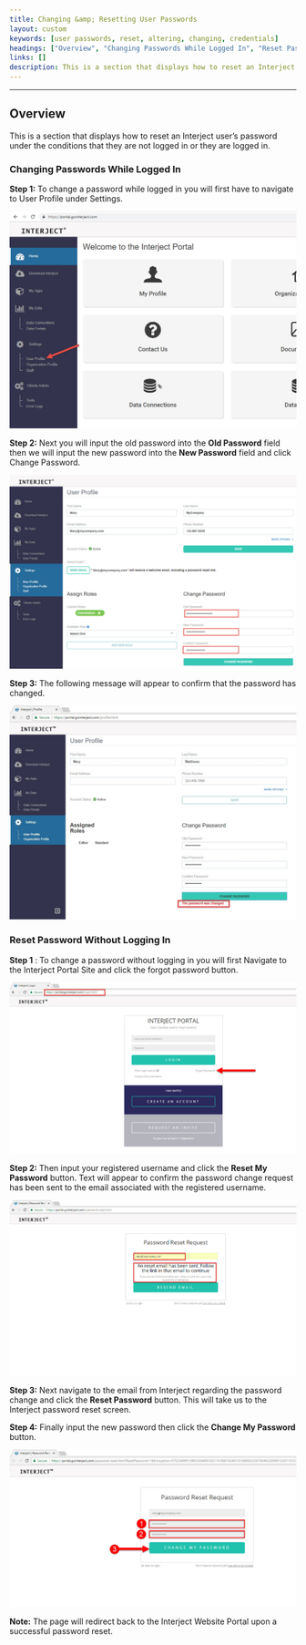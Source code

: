 ```yaml
---
title: Changing &amp; Resetting User Passwords
layout: custom
keywords: [user passwords, reset, altering, changing, credentials]
headings: ["Overview", "Changing Passwords While Logged In", "Reset Password Without Logging In"]
links: []
description: This is a section that displays how to reset an Interject user’s password under the conditions that they are not logged in or they are logged in.
---
```

* * *

## Overview

This is a section that displays how to reset an Interject user’s password under the conditions that they are not logged in or they are logged in.

### Changing Passwords While Logged In

**Step 1:** To change a password while logged in you will first have to navigate to User Profile under Settings.

![](/images/Passwords/01_fix.jpg)
<br>

**Step 2:** Next you will input the old password into the **Old Password** field then we will input the new password into the **New Password** field and click Change Password.

![](/images/Passwords/02_fix.jpg)
<br>

**Step 3:** The following message will appear to confirm that the password has changed.

![](/images/Passwords/03.jpg)
<br>

### Reset Password Without Logging In

**Step 1** : To change a password without logging in you will first Navigate to the Interject Portal Site and click the forgot password button.

![](/images/Passwords/01.jpg)
<br>

**Step 2:** Then input your registered username and click the **Reset My Password** button. Text will appear to confirm the password change request has been sent to the email associated with the registered username.

![](/images/Passwords/02.jpg)
<br>

**Step 3:** Next navigate to the email from Interject regarding the password change and click the **Reset Password** button. This will take us to the Interject password reset screen.

**Step 4:** Finally input the new password then click the **Change My Password** button.

![](/images/Passwords/04.jpg)
<br>

**Note:** The page will redirect back to the Interject Website Portal upon a successful password reset.
